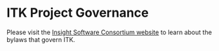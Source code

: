 # ITK Project Governance

Please visit the [Insight Software Consortium website](https://www.insightsoftwareconsortium.org/)
to learn about the bylaws that govern ITK.
